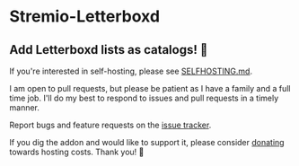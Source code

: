 # Stremio-Letterboxd

## Add Letterboxd lists as catalogs! 🎉

If you're interested in self-hosting, please see [SELFHOSTING.md](./SELFHOSTING.md).

I am open to pull requests, but please be patient as I have a family and a full time job. I'll do my best to respond to issues and pull requests in a timely manner.

Report bugs and feature requests on the [issue tracker](https://github.com/almosteffective/stremio-letterboxd/issues).

If you dig the addon and would like to support it, please consider [donating](https://ko-fi.com/almosteffective) towards hosting costs. Thank you! 🎉

